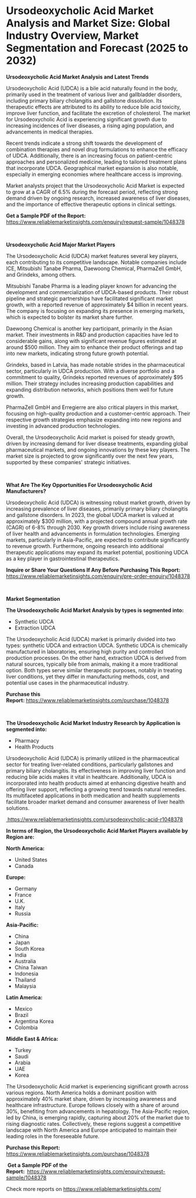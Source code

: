 <p><h1>Ursodeoxycholic Acid Market Analysis and Market Size: Global Industry Overview, Market Segmentation and Forecast (2025 to 2032)</h1></p><p><strong>Ursodeoxycholic Acid Market Analysis and Latest Trends</strong></p>
<p><p>Ursodeoxycholic Acid (UDCA) is a bile acid naturally found in the body, primarily used in the treatment of various liver and gallbladder disorders, including primary biliary cholangitis and gallstone dissolution. Its therapeutic effects are attributed to its ability to reduce bile acid toxicity, improve liver function, and facilitate the excretion of cholesterol. The market for Ursodeoxycholic Acid is experiencing significant growth due to increasing incidences of liver diseases, a rising aging population, and advancements in medical therapies.</p><p>Recent trends indicate a strong shift towards the development of combination therapies and novel drug formulations to enhance the efficacy of UDCA. Additionally, there is an increasing focus on patient-centric approaches and personalized medicine, leading to tailored treatment plans that incorporate UDCA. Geographical market expansion is also notable, especially in emerging economies where healthcare access is improving.</p><p>Market analysts project that the Ursodeoxycholic Acid Market is expected to grow at a CAGR of 6.5% during the forecast period, reflecting strong demand driven by ongoing research, increased awareness of liver diseases, and the importance of effective therapeutic options in clinical settings.</p></p>
<p><strong>Get a Sample PDF of the Report:&nbsp;</strong> <a href="https://www.reliablemarketinsights.com/enquiry/request-sample/1048378?utm_campaign=2252&utm_medium=2&utm_source=Github&utm_content=ia&utm_term=08032025&utm_id=ursodeoxycholic-acid">https://www.reliablemarketinsights.com/enquiry/request-sample/1048378</a></p>
<p>&nbsp;</p>
<p><strong>Ursodeoxycholic Acid Major Market Players</strong></p>
<p><p>The Ursodeoxycholic Acid (UDCA) market features several key players, each contributing to its competitive landscape. Notable companies include ICE, Mitsubishi Tanabe Pharma, Daewoong Chemical, PharmaZell GmbH, and Grindeks, among others.</p><p>Mitsubishi Tanabe Pharma is a leading player known for advancing the development and commercialization of UDCA-based products. Their robust pipeline and strategic partnerships have facilitated significant market growth, with a reported revenue of approximately $4 billion in recent years. The company is focusing on expanding its presence in emerging markets, which is expected to bolster its market share further.</p><p>Daewoong Chemical is another key participant, primarily in the Asian market. Their investments in R&D and production capacities have led to considerable gains, along with significant revenue figures estimated at around $500 million. They aim to enhance their product offerings and tap into new markets, indicating strong future growth potential.</p><p>Grindeks, based in Latvia, has made notable strides in the pharmaceutical sector, particularly in UDCA production. With a diverse portfolio and a commitment to quality, Grindeks reported revenues of approximately $95 million. Their strategy includes increasing production capabilities and expanding distribution networks, which positions them well for future growth.</p><p>PharmaZell GmbH and Erregierre are also critical players in this market, focusing on high-quality production and a customer-centric approach. Their respective growth strategies emphasize expanding into new regions and investing in advanced production technologies.</p><p>Overall, the Ursodeoxycholic Acid market is poised for steady growth, driven by increasing demand for liver disease treatments, expanding global pharmaceutical markets, and ongoing innovations by these key players. The market size is projected to grow significantly over the next few years, supported by these companies' strategic initiatives.</p></p>
<p>&nbsp;</p>
<p><strong>What Are The Key Opportunities For Ursodeoxycholic Acid Manufacturers?</strong></p>
<p><p>Ursodeoxycholic Acid (UDCA) is witnessing robust market growth, driven by increasing prevalence of liver diseases, primarily primary biliary cholangitis and gallstone disorders. In 2023, the global UDCA market is valued at approximately $300 million, with a projected compound annual growth rate (CAGR) of 6-8% through 2030. Key growth drivers include rising awareness of liver health and advancements in formulation technologies. Emerging markets, particularly in Asia-Pacific, are expected to contribute significantly to revenue growth. Furthermore, ongoing research into additional therapeutic applications may expand its market potential, positioning UDCA as a key player in gastrointestinal therapeutics.</p></p>
<p><strong>Inquire or Share Your Questions If Any Before Purchasing This Report:</strong> <a href="https://www.reliablemarketinsights.com/enquiry/pre-order-enquiry/1048378?utm_campaign=2252&utm_medium=2&utm_source=Github&utm_content=ia&utm_term=08032025&utm_id=ursodeoxycholic-acid">https://www.reliablemarketinsights.com/enquiry/pre-order-enquiry/1048378</a></p>
<p>&nbsp;</p>
<p><strong>Market Segmentation</strong></p>
<p><strong>The Ursodeoxycholic Acid Market Analysis by types is segmented into:</strong></p>
<p><ul><li>Synthetic UDCA</li><li>Extraction UDCA</li></ul></p>
<p><p>The Ursodeoxycholic Acid (UDCA) market is primarily divided into two types: synthetic UDCA and extraction UDCA. Synthetic UDCA is chemically manufactured in laboratories, ensuring high purity and controlled production processes. On the other hand, extraction UDCA is derived from natural sources, typically bile from animals, making it a more traditional option. Both types serve similar therapeutic purposes, notably in treating liver conditions, yet they differ in manufacturing methods, cost, and potential use cases in the pharmaceutical industry.</p></p>
<p><strong>Purchase this Report:&nbsp;</strong><a href="https://www.reliablemarketinsights.com/purchase/1048378?utm_campaign=2252&utm_medium=2&utm_source=Github&utm_content=ia&utm_term=08032025&utm_id=ursodeoxycholic-acid">https://www.reliablemarketinsights.com/purchase/1048378</a></p>
<p>&nbsp;</p>
<p><strong>The Ursodeoxycholic Acid Market Industry Research by Application is segmented into:</strong></p>
<p><ul><li>Pharmacy</li><li>Health Products</li></ul></p>
<p><p>Ursodeoxycholic Acid (UDCA) is primarily utilized in the pharmaceutical sector for treating liver-related conditions, particularly gallstones and primary biliary cholangitis. Its effectiveness in improving liver function and reducing bile acids makes it vital in healthcare. Additionally, UDCA is incorporated into health products aimed at enhancing digestive health and offering liver support, reflecting a growing trend towards natural remedies. Its multifaceted applications in both medication and health supplements facilitate broader market demand and consumer awareness of liver health solutions.</p></p>
<p><a href="https://www.reliablemarketinsights.com/ursodeoxycholic-acid-r1048378?utm_campaign=2252&utm_medium=2&utm_source=Github&utm_content=ia&utm_term=08032025&utm_id=ursodeoxycholic-acid">&nbsp;https://www.reliablemarketinsights.com/ursodeoxycholic-acid-r1048378</a></p>
<p><strong>In terms of Region, the Ursodeoxycholic Acid Market Players available by Region are:</strong></p>
<p>
    <p> <strong> North America: </strong>
        <ul>
            <li>United States</li>
            <li>Canada</li>
        </ul>
        </p> 
    <p> <strong> Europe: </strong>
        <ul>
            <li>Germany</li>
            <li>France</li>
            <li>U.K.</li>
            <li>Italy</li>
            <li>Russia</li>
        </ul>
        </p> 
    <p> <strong> Asia-Pacific: </strong>
        <ul>
            <li>China</li>
            <li>Japan</li>
            <li>South Korea</li>
            <li>India</li>
            <li>Australia</li>
            <li>China Taiwan</li>
            <li>Indonesia</li>
            <li>Thailand</li>
            <li>Malaysia</li>
        </ul>
        </p> 
    <p> <strong> Latin America: </strong>
        <ul>
            <li>Mexico</li>
            <li>Brazil</li>
            <li>Argentina Korea</li>
            <li>Colombia</li>
        </ul>
        </p> 
    <p> <strong> Middle East & Africa: </strong>
        <ul>
            <li>Turkey</li>
            <li>Saudi</li>
            <li>Arabia</li>
            <li>UAE</li>
            <li>Korea</li>
        </ul>
    </p>
    </p>
<p><p>The Ursodeoxycholic Acid market is experiencing significant growth across various regions. North America holds a dominant position with approximately 40% market share, driven by increasing awareness and healthcare infrastructure. Europe follows closely with a share of around 30%, benefiting from advancements in hepatology. The Asia-Pacific region, led by China, is emerging rapidly, capturing about 20% of the market due to rising diagnostic rates. Collectively, these regions suggest a competitive landscape with North America and Europe anticipated to maintain their leading roles in the foreseeable future.</p></p>
<p><strong>Purchase this Report: </strong><a href="https://www.reliablemarketinsights.com/purchase/1048378?utm_campaign=2252&utm_medium=2&utm_source=Github&utm_content=ia&utm_term=08032025&utm_id=ursodeoxycholic-acid">https://www.reliablemarketinsights.com/purchase/1048378</a></p>
<p>&nbsp;<strong>Get a Sample PDF of the Report:&nbsp;&nbsp;</strong><a href="https://www.reliablemarketinsights.com/enquiry/request-sample/1048378?utm_campaign=2252&utm_medium=2&utm_source=Github&utm_content=ia&utm_term=08032025&utm_id=ursodeoxycholic-acid">https://www.reliablemarketinsights.com/enquiry/request-sample/1048378</a></p>
<p><strong></strong></p>
<p>Check more reports on <a href="https://www.reliablemarketinsights.com/?utm_campaign=2252&utm_medium=2&utm_source=Github&utm_content=ia&utm_term=08032025&utm_id=ursodeoxycholic-acid">https://www.reliablemarketinsights.com/</a></p>